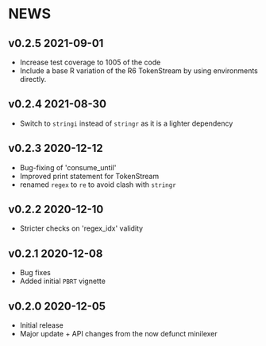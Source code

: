 NEWS
============

v0.2.5 2021-09-01
------------------

* Increase test coverage to 1005 of the code
* Include a base R variation of the R6 TokenStream by using environments
  directly.


v0.2.4 2021-08-30
------------------

* Switch to `stringi` instead of `stringr` as it is a lighter dependency

v0.2.3 2020-12-12
------------------

* Bug-fixing of 'consume_until'
* Improved print statement for TokenStream
* renamed `regex` to `re` to avoid clash with `stringr`

v0.2.2 2020-12-10
------------------

* Stricter checks on 'regex_idx' validity

v0.2.1 2020-12-08
------------------

* Bug fixes
* Added initial `PBRT` vignette

v0.2.0 2020-12-05
------------------

* Initial release
* Major update + API changes from the now defunct minilexer
